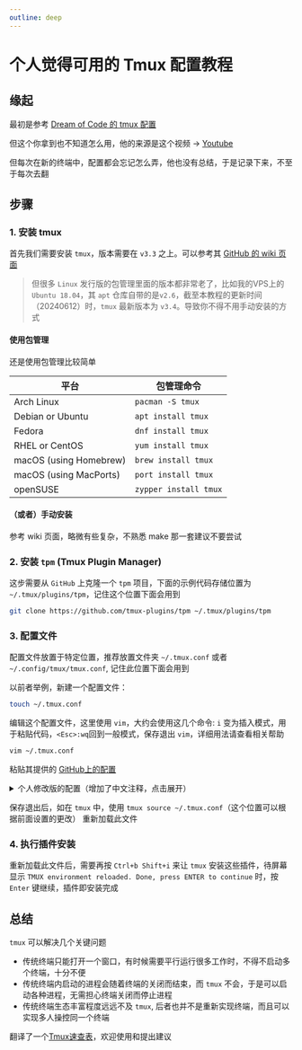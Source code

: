 ```yaml
---
outline: deep
---
```


# 个人觉得可用的 Tmux 配置教程

## 缘起

最初是参考 [Dream of Code 的 tmux 配置](https://github.com/dreamsofcode-io/tmux)

但这个你拿到也不知道怎么用，他的来源是这个视频 -> [Youtube](https://youtube.com/watch?v=DzNmUNvnB04)

但每次在新的终端中，配置都会忘记怎么弄，他也没有总结，于是记录下来，不至于每次去翻

## 步骤

### 1. 安装 tmux

首先我们需要安装 `tmux`，版本需要在 `v3.3` 之上。可以参考其 [GitHub 的 wiki 页面](https://github.com/tmux/tmux/wiki/Installing)

> 但很多 `Linux` 发行版的包管理里面的版本都非常老了，比如我的VPS上的 `Ubuntu 18.04`，其 `apt` 仓库自带的是`v2.6`，截至本教程的更新时间（20240612）时，`tmux` 最新版本为 `v3.4`。导致你不得不用手动安装的方式

#### 使用包管理

还是使用包管理比较简单

| 平台  	                | 包管理命令             |
| ---------                 | ---------------       |
| Arch Linux                | `pacman -S tmux`      |
| Debian or Ubuntu          | `apt install tmux`    |
| Fedora                    | `dnf install tmux`    |
| RHEL or CentOS            | `yum install tmux`    |
| macOS (using Homebrew)    | `brew install tmux`   |
| macOS (using MacPorts)    | `port install tmux`   |
| openSUSE                  | `zypper install tmux` |

#### （或者）手动安装

参考 wiki 页面，略微有些复杂，不熟悉 make 那一套建议不要尝试

### 2. 安装 `tpm` (Tmux Plugin Manager)

这步需要从 `GitHub` 上克隆一个 `tpm` 项目，下面的示例代码存储位置为 `~/.tmux/plugins/tpm`，记住这个位置下面会用到

```bash
git clone https://github.com/tmux-plugins/tpm ~/.tmux/plugins/tpm
```

### 3. 配置文件

配置文件放置于特定位置，推荐放置文件夹 `~/.tmux.conf` 或者 `~/.config/tmux/tmux.conf`, 记住此位置下面会用到

以前者举例，新建一个配置文件：

```bash
touch ~/.tmux.conf
```

编辑这个配置文件，这里使用 `vim`，大约会使用这几个命令: `i` 变为插入模式，用于粘贴代码，`<Esc>:wq`回到一般模式，保存退出 `vim`，详细用法请查看相关帮助

```bash
vim ~/.tmux.conf
```

粘贴其提供的 [GitHub上的配置](https://github.com/dreamsofcode-io/tmux/blob/main/tmux.conf)

<details>
<summary>个人修改版的配置（增加了中文注释，点击展开）</summary>

```
set-option -sa terminal-overrides ",xterm*:Tc"
set -g mouse on

# 这里将前缀按键 <Prefix> 修改为了Ctrl+Space
# 但中文Windows大多数这个快捷键是切换中英文输入，故未修改，仍然使用Ctrl+b
# unbind C-b
# set -g prefix C-Space
# bind C-Space send-prefix

# 使用Vim的光标切换 Ctrl+b h/j/k/l 切换活动窗格(Panel)
bind h select-pane -L
bind j select-pane -D 
bind k select-pane -U
bind l select-pane -R

# 设置窗口起始下标为1
set -g base-index 1
set -g pane-base-index 1
set-window-option -g pane-base-index 1
set-option -g renumber-windows on


# 使用Alt+↑/↓/←/→无需前缀Ctrl+b切换活动窗格
bind -n M-Left select-pane -L
bind -n M-Right select-pane -R
bind -n M-Up select-pane -U
bind -n M-Down select-pane -D

# 使用Shift+←/→无需前缀Ctrl+b切换当前窗口
bind -n S-Left  previous-window
bind -n S-Right next-window

# 使用Alt+Shift+h/j/k/l无需前缀Ctrl+b切换当前窗口
bind -n M-H previous-window
bind -n M-L next-window

set -g @catppuccin_flavour 'mocha'

set -g @plugin 'tmux-plugins/tpm'
set -g @plugin 'tmux-plugins/tmux-sensible'
set -g @plugin 'christoomey/vim-tmux-navigator'
# 这行是tmux主题(theme)，可以替换为自己想要的主题
set -g @plugin 'dreamsofcode-io/catppuccin-tmux'
set -g @plugin 'tmux-plugins/tmux-yank'

# 同2. 里面的路径
run '~/.tmux/plugins/tpm/tpm'

# 使用vi模式
set-window-option -g mode-keys vi
# 绑定一些按键，在复制模式下，v开始选择，Ctrl+v开始方形选择，y复制选择的内容
bind-key -T copy-mode-vi v send-keys -X begin-selection
bind-key -T copy-mode-vi C-v send-keys -X rectangle-toggle
bind-key -T copy-mode-vi y send-keys -X copy-selection-and-cancel

# 增加新建窗格时跟随原有目录的功能（比较实用）
bind '"' split-window -v -c "#{pane_current_path}"
bind % split-window -h -c "#{pane_current_path}"
```
</details>

保存退出后，如在 `tmux` 中，使用 `tmux source ~/.tmux.conf`（这个位置可以根据前面设置的更改） 重新加载此文件

### 4. 执行插件安装

重新加载此文件后，需要再按 `Ctrl+b Shift+i` 来让 `tmux` 安装这些插件，待屏幕显示 `TMUX environment reloaded. Done, press ENTER to continue` 时，按 `Enter` 键继续，插件即安装完成

## 总结

`tmux` 可以解决几个关键问题

* 传统终端只能打开一个窗口，有时候需要平行运行很多工作时，不得不启动多个终端，十分不便
* 传统终端内启动的进程会随着终端的关闭而结束，而 `tmux` 不会，于是可以启动各种进程，无需担心终端关闭而停止进程
* 传统终端生态丰富程度远远不及 `tmux`, 后者也并不是重新实现终端，而且可以实现多人操控同一个终端

翻译了一个[Tmux速查表](https://chenhai.net/tools/tmux-cheat-sheet-cn/)，欢迎使用和提出建议